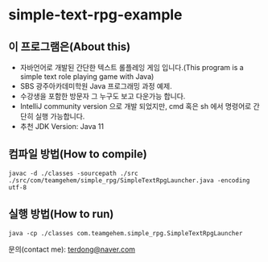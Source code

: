 # simple-text-rpg-example

이 프로그램은(About this)
---------------------------
* 자바언어로 개발된 간단한 텍스트 롤플레잉 게임 입니다.(This program is a simple text role playing game with Java)
* SBS 광주아카데미학원 Java 프로그래밍 과정 예제.
* 수강생을 포함한 방문자 그 누구도 보고 다운가능 합니다.
* IntelliJ community version 으로 개발 되었지만, cmd 혹은 sh 에서 명령어로 간단히 실행 가능합니다.
* 추천 JDK Version: Java 11

컴파일 방법(How to compile)
---------------------------
    javac -d ./classes -sourcepath ./src ./src/com/teamgehem/simple_rpg/SimpleTextRpgLauncher.java -encoding utf-8


실행 방법(How to run)
---------------------
    java -cp ./classes com.teamgehem.simple_rpg.SimpleTextRpgLauncher 

문의(contact me): terdong@naver.com
